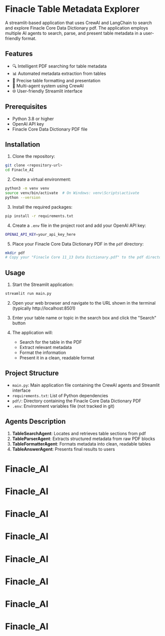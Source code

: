 # Finacle Table Metadata Explorer

A streamlit-based application that uses CrewAI and LangChain to search and explore Finacle Core Data Dictionary pdf. The application employs multiple AI agents to search, parse, and present table metadata in a user-friendly format.

## Features

- 🔍 Intelligent PDF searching for table metadata
- 📊 Automated metadata extraction from tables
- 🎯 Precise table formatting and presentation
- 🤖 Multi-agent system using CrewAI
- 🌐 User-friendly Streamlit interface

## Prerequisites

- Python 3.8 or higher
- OpenAI API key
- Finacle Core Data Dictionary PDF file

## Installation

1. Clone the repository:
```bash
git clone <repository-url>
cd Finacle_AI
```

2. Create a virtual environment:
```bash
python3 -m venv venv
source venv/bin/activate  # On Windows: venv\Scripts\activate
python --version
```

3. Install the required packages:
```bash
pip install -r requirements.txt
```

4. Create a `.env` file in the project root and add your OpenAI API key:
```bash
OPENAI_API_KEY=your_api_key_here
```

5. Place your Finacle Core Data Dictionary PDF in the `pdf` directory:
```bash
mkdir pdf
# Copy your "Finacle Core 11_13 Data Dictionary.pdf" to the pdf directory
```

## Usage

1. Start the Streamlit application:
```bash
streamlit run main.py
```

2. Open your web browser and navigate to the URL shown in the terminal (typically http://localhost:8501)

3. Enter your table name or topic in the search box and click the "Search" button

4. The application will:
   - Search for the table in the PDF
   - Extract relevant metadata
   - Format the information
   - Present it in a clean, readable format

## Project Structure

- `main.py`: Main application file containing the CrewAI agents and Streamlit interface
- `requirements.txt`: List of Python dependencies
- `pdf/`: Directory containing the Finacle Core Data Dictionary PDF
- `.env`: Environment variables file (not tracked in git)

## Agents Description

1. **TableSearchAgent**: Locates and retrieves table sections from pdf
2. **TableParserAgent**: Extracts structured metadata from raw PDF blocks
3. **TableFormatterAgent**: Formats metadata into clean, readable tables
4. **TableAnswerAgent**: Presents final results to users
# Finacle_AI
# Finacle_AI
# Finacle_AI
# Finacle_AI
# Finacle_AI
# Finacle_AI
# Finacle_AI
# Finacle_AI
